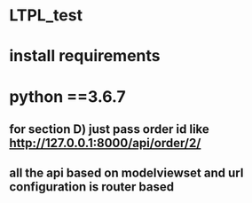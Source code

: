 # LTPL_test
# install requirements 
# python ==3.6.7

## for section D) just pass order id like http://127.0.0.1:8000/api/order/2/

## all the api based on modelviewset and url configuration is router based 
 
